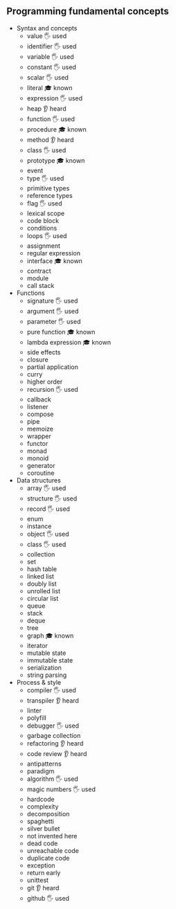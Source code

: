 ## Programming fundamental concepts

- Syntax and concepts
  - value 🖐 used
  - identifier 🖐 used
  - variable 🖐 used
  - constant 🖐 used
  - scalar 🖐 used
  - literal 🎓 known
  - expression 🖐 used
  - heap 👂 heard
  - function 🖐 used
  - procedure 🎓 known
  - method 👂 heard
  - class 🖐 used
  - prototype 🎓 known
  - event 
  - type 🖐 used
  - primitive types
  - reference types
  - flag 🖐 used
  - lexical scope
  - code block
  - conditions
  - loops 🖐 used
  - assignment
  - regular expression
  - interface 🎓 known
  - contract
  - module
  - call stack
- Functions
  - signature 🖐 used
  - argument 🖐 used
  - parameter 🖐 used
  - pure function 🎓 known
  - lambda expression 🎓 known
  - side effects
  - closure
  - partial application
  - curry
  - higher order
  - recursion 🖐 used
  - callback
  - listener
  - compose
  - pipe
  - memoize
  - wrapper
  - functor
  - monad
  - monoid
  - generator
  - coroutine
- Data structures
  - array 🖐 used
  - structure 🖐 used
  - record 🖐 used
  - enum 
  - instance 
  - object 🖐 used
  - class 🖐 used
  - collection
  - set
  - hash table
  - linked list
  - doubly list
  - unrolled list
  - circular list
  - queue
  - stack
  - deque
  - tree
  - graph 🎓 known
  - iterator
  - mutable state
  - immutable state
  - serialization
  - string parsing
- Process & style
  - compiler 🖐 used
  - transpiler 👂 heard
  - linter
  - polyfill 
  - debugger 🖐 used
  - garbage collection
  - refactoring  👂 heard
  - code review 👂 heard
  - antipatterns
  - paradigm
  - algorithm 🖐 used
  - magic numbers 🖐 used
  - hardcode
  - complexity
  - decomposition
  - spaghetti
  - silver bullet
  - not invented here
  - dead code
  - unreachable code
  - duplicate code
  - exception
  - return early
  - unittest
  - git 👂 heard
  - github 🖐 used
